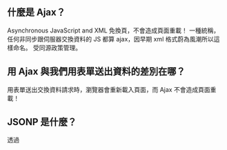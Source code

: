 ## 什麼是 Ajax？
Asynchronous JavaScript and XML
免換頁，不會造成頁面重載！
一種統稱，任何非同步跟伺服器交換資料的 JS 都算 ajax，因早期 xml 格式蔚為風潮所以這樣命名。
受同源政策管理。


## 用 Ajax 與我們用表單送出資料的差別在哪？
用表單送出交換資料請求時，瀏覽器會重新載入頁面，而 Ajax 不會造成頁面重載！


## JSONP 是什麼？
透過<script>的 src 屬性拿取資料，不受同源政策管理，可以跨域拿取資料，用 JavaScript 執行 function 傳資料，但現在少人用。


## 要如何存取跨網域的 API？
Same origin policy 同源政策：
相同protocol、相同 domain、相同port 即是同源。
簡單來說別人的網站跟你的不同源，為了安全性，不同源不可以拿資料，這是瀏覽器故意提供的限制，如果沒有瀏覽器就無此限制。
Cross-Origin Resource Sharing（CORS）跨來源資源共用：
在同源限制之下，如允許跨來源請求，只要在 Response Headers 加上 access-control-allow-origin: * ，表示為自願開放的即可存取跨網域的 API。


## 為什麼我們在第四週時沒碰到跨網域的問題，這週卻碰到了？
第四週跟第八週是透過不同 runtime 串 API。
第四週透過 node.js 拿取資料，拿到什麼就是什麼，拿到的東西不會被改過；而瀏覽器為了安全性的把關會有一些限制，且不一定能拿到資料。比如同源政策就是瀏覽器提供的限制。

